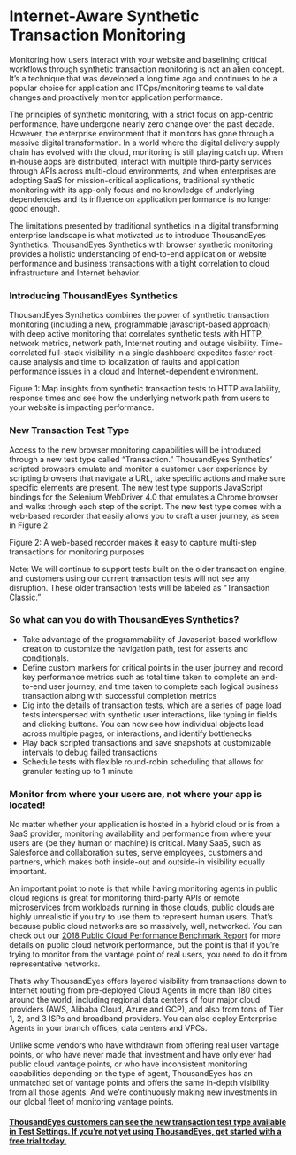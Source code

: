 # Internet-Aware Synthetic Transaction Monitoring

Monitoring how users interact with your website and baselining critical workflows through synthetic transaction monitoring is not an alien concept. It’s a technique that was developed a long time ago and continues to be a popular choice for application and ITOps/monitoring teams to validate changes and proactively monitor application performance.

The principles of synthetic monitoring, with a strict focus on app-centric performance, have undergone nearly zero change over the past decade. However, the enterprise environment that it monitors has gone through a massive digital transformation. In a world where the digital delivery supply chain has evolved with the cloud, monitoring is still playing catch up. When in-house apps are distributed, interact with multiple third-party services through APIs across multi-cloud environments, and when enterprises are adopting SaaS for mission-critical applications, traditional synthetic monitoring with its app-only focus and no knowledge of underlying dependencies and its influence on application performance is no longer good enough.

The limitations presented by traditional synthetics in a digital transforming enterprise landscape is what motivated us to introduce ThousandEyes Synthetics. ThousandEyes Synthetics with browser synthetic monitoring provides a holistic understanding of end-to-end application or website performance and business transactions with a tight correlation to cloud infrastructure and Internet behavior.

### Introducing ThousandEyes Synthetics

ThousandEyes Synthetics combines the power of synthetic transaction monitoring (including a new, programmable javascript-based approach) with deep active monitoring that correlates synthetic tests with HTTP, network metrics, network path, Internet routing and outage visibility. Time-correlated full-stack visibility in a single dashboard expedites faster root-cause analysis and time to localization of faults and application performance issues in a cloud and Internet-dependent environment.

Figure 1: Map insights from synthetic transaction tests to HTTP availability, response times and see how the underlying network path from users to your website is impacting performance.

### New Transaction Test Type

Access to the new browser monitoring capabilities will be introduced through a new test type called “Transaction.” ThousandEyes Synthetics’ scripted browsers emulate and monitor a customer user experience by scripting browsers that navigate a URL, take specific actions and make sure specific elements are present. The new test type supports JavaScript bindings for the Selenium WebDriver 4.0 that emulates a Chrome browser and walks through each step of the script. The new test type comes with a web-based recorder that easily allows you to craft a user journey, as seen in Figure 2.

Figure 2: A web-based recorder makes it easy to capture multi-step transactions for monitoring purposes

Note: We will continue to support tests built on the older transaction engine, and customers using our current transaction tests will not see any disruption. These older transaction tests will be labeled as “Transaction Classic.”

### So what can you do with ThousandEyes Synthetics?

* Take advantage of the programmability of Javascript-based workflow creation to customize the navigation path, test for asserts and conditionals.
* Define custom markers for critical points in the user journey and record key performance metrics such as total time taken to complete an end-to-end user journey, and time taken to complete each logical business transaction along with successful completion metrics
* Dig into the details of transaction tests, which are a series of page load tests interspersed with synthetic user interactions, like typing in fields and clicking buttons. You can now see how individual objects load across multiple pages, or interactions, and identify bottlenecks
* Play back scripted transactions and save snapshots at customizable intervals to debug failed transactions
* Schedule tests with flexible round-robin scheduling that allows for granular testing up to 1 minute

### Monitor from where your users are, not where your app is located!

No matter whether your application is hosted in a hybrid cloud or is from a SaaS provider, monitoring availability and performance from where your users are (be they human or machine) is critical. Many SaaS, such as Salesforce and collaboration suites, serve employees, customers and partners, which makes both inside-out and outside-in visibility equally important.

An important point to note is that while having monitoring agents in public cloud regions is great for monitoring third-party APIs or remote microservices from workloads running in those clouds, public clouds are highly unrealistic if you try to use them to represent human users. That’s because public cloud networks are so massively, well, networked. You can check out our [2018 Public Cloud Performance Benchmark Report](https://www.thousandeyes.com/research/public-cloud?utm\_source=Blog\&utm\_medium=Textlink) for more details on public cloud network performance, but the point is that if you’re trying to monitor from the vantage point of real users, you need to do it from representative networks.

That’s why ThousandEyes offers layered visibility from transactions down to Internet routing from pre-deployed Cloud Agents in more than 180 cities around the world, including regional data centers of four major cloud providers (AWS, Alibaba Cloud, Azure and GCP), and also from tons of Tier 1, 2, and 3 ISPs and broadband providers. You can also deploy Enterprise Agents in your branch offices, data centers and VPCs.

Unlike some vendors who have withdrawn from offering real user vantage points, or who have never made that investment and have only ever had public cloud vantage points, or who have inconsistent monitoring capabilities depending on the type of agent, ThousandEyes has an unmatched set of vantage points and offers the same in-depth visibility from all those agents. And we’re continuously making new investments in our global fleet of monitoring vantage points.

#### [ThousandEyes customers can see the new transaction test type available in Test Settings. If you’re not yet using ThousandEyes, get started with a free trial today.](https://www.thousandeyes.com/signup?utm\_source=Blog\&utm\_medium=Textlink)
